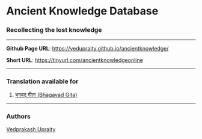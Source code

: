 # Ancient Knowledge Database

### Recollecting the lost knowledge

---

**Github Page URL**: https://vedupraity.github.io/ancientknowledge/

**Short URL**: https://tinyurl.com/ancientknowledgeonline

---

### Translation available for

1. [भगवद् गीता (Bhagavad Gita)](https://vedupraity.github.io/ancientknowledge/bhagavad_gita/)

---

### Authors

[Vedprakash Upraity](https://github.com/vedupraity)
